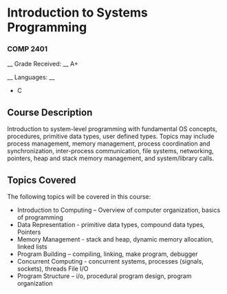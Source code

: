#  Introduction to Systems Programming
### COMP 2401

__ Grade Received: __ A+

__ Languages: __
* C

## Course Description
Introduction to system-level programming with fundamental OS concepts, procedures, primitive
data types, user defined types. Topics may include process management, memory management,
process coordination and synchronization, inter-process communication, file systems,
networking, pointers, heap and stack memory management, and system/library calls.

## Topics Covered
The following topics will be covered in this course:
* Introduction to Computing – Overview of computer organization, basics of programming
* Data Representation - primitive data types, compound data types, Pointers
* Memory Management - stack and heap, dynamic memory allocation, linked lists
* Program Building – compiling, linking, make program, debugger
* Concurrent Computing - concurrent systems, processes (signals, sockets), threads File I/O
* Program Structure – i/o, procedural program design, program organization
